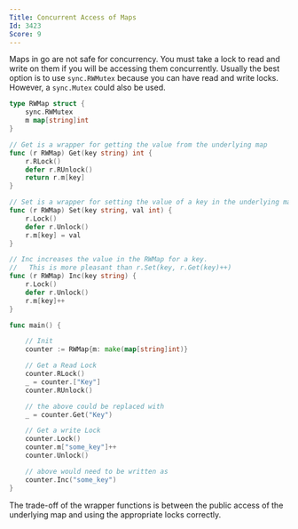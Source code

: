 ```yaml
---
Title: Concurrent Access of Maps
Id: 3423
Score: 9
---
```

Maps in go are not safe for concurrency. You must take a lock to read and write on them if you will be accessing them concurrently. Usually the best option is to use `sync.RWMutex` because you can have read and write locks. However, a `sync.Mutex` could also be used.

```go
type RWMap struct {
    sync.RWMutex
    m map[string]int
}

// Get is a wrapper for getting the value from the underlying map
func (r RWMap) Get(key string) int {
    r.RLock()
    defer r.RUnlock()
    return r.m[key]
}

// Set is a wrapper for setting the value of a key in the underlying map
func (r RWMap) Set(key string, val int) {
    r.Lock()
    defer r.Unlock()
    r.m[key] = val
}

// Inc increases the value in the RWMap for a key.
//   This is more pleasant than r.Set(key, r.Get(key)++)
func (r RWMap) Inc(key string) {
    r.Lock()
    defer r.Unlock()
    r.m[key]++
}

func main() {

    // Init
    counter := RWMap{m: make(map[string]int)}

    // Get a Read Lock
    counter.RLock()
    _ = counter.["Key"]
    counter.RUnlock()

    // the above could be replaced with
    _ = counter.Get("Key")

    // Get a write Lock
    counter.Lock()
    counter.m["some_key"]++
    counter.Unlock()

    // above would need to be written as
    counter.Inc("some_key")
}
```

The trade-off of the wrapper functions is between the public access of the underlying map and using the appropriate locks correctly.
